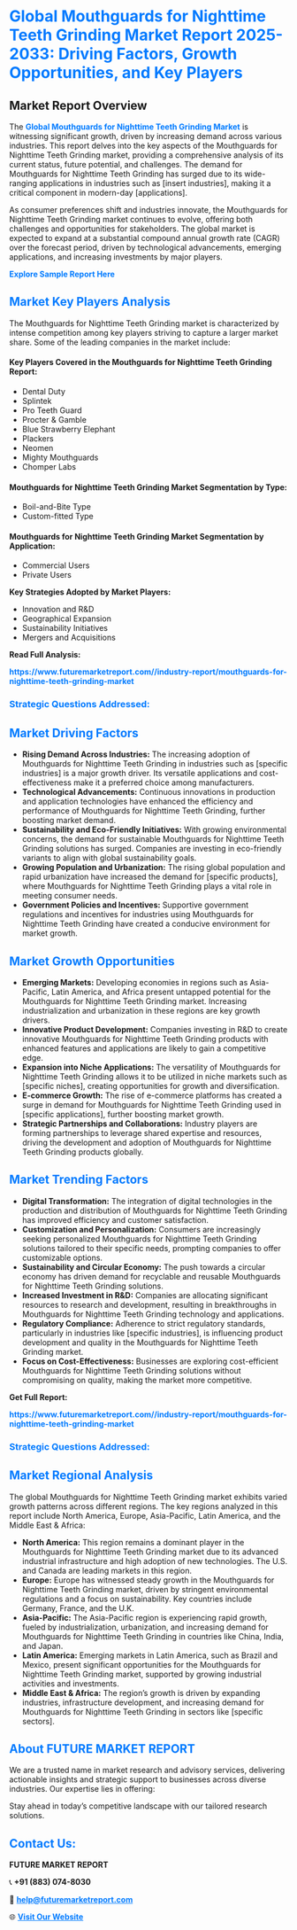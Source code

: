 <h1 style="color: #007BFF;">Global Mouthguards for Nighttime Teeth Grinding Market Report 2025-2033: Driving Factors, Growth Opportunities, and Key Players</h1>

<section id="overview">
<h2>Market Report Overview</h2>
<p>The <a href="https://www.futuremarketreport.com//industry-report/mouthguards-for-nighttime-teeth-grinding-market" style="color: #007BFF; text-decoration: none;"><strong>Global Mouthguards for Nighttime Teeth Grinding Market</strong></a> is witnessing significant growth, driven by increasing demand across various industries. This report delves into the key aspects of the Mouthguards for Nighttime Teeth Grinding market, providing a comprehensive analysis of its current status, future potential, and challenges. The demand for Mouthguards for Nighttime Teeth Grinding has surged due to its wide-ranging applications in industries such as [insert industries], making it a critical component in modern-day [applications].</p>
<p>As consumer preferences shift and industries innovate, the Mouthguards for Nighttime Teeth Grinding market continues to evolve, offering both challenges and opportunities for stakeholders. The global market is expected to expand at a substantial compound annual growth rate (CAGR) over the forecast period, driven by technological advancements, emerging applications, and increasing investments by major players.</p>
</section>

<section id="overview">
<p><a href="https://www.futuremarketreport.com//request-sample/reportId=64530" style="color: #007BFF; text-decoration: none;"><strong>Explore Sample Report Here</strong></a></p>
</section>

<section id="key-players">
<h2 style="color: #007BFF;">Market Key Players Analysis</h2>
<p>The Mouthguards for Nighttime Teeth Grinding market is characterized by intense competition among key players striving to capture a larger market share. Some of the leading companies in the market include:</p>
<h4>Key Players Covered in the Mouthguards for Nighttime Teeth Grinding Report:</h4>
<ul><li>Dental Duty</li><li>Splintek</li><li>Pro Teeth Guard</li><li>Procter &amp; Gamble</li><li>Blue Strawberry Elephant</li><li>Plackers</li><li>Neomen</li><li>Mighty Mouthguards</li><li>Chomper Labs</li></ul>
<h4>Mouthguards for Nighttime Teeth Grinding Market Segmentation by Type:</h4>
<ul><li>Boil-and-Bite Type</li><li>Custom-fitted Type</li></ul>

<h4>Mouthguards for Nighttime Teeth Grinding Market Segmentation by Application:</h4>
<ul><li>Commercial Users</li><li>Private Users</li></ul>
<p><strong>Key Strategies Adopted by Market Players:</strong></p>
<ul>
<li>Innovation and R&D</li>
<li>Geographical Expansion</li>
<li>Sustainability Initiatives</li>
<li>Mergers and Acquisitions</li>
</ul>
</section>

<section>
<p><strong>Read Full Analysis: </strong></p><a href="https://www.futuremarketreport.com//industry-report/mouthguards-for-nighttime-teeth-grinding-market" style="color: #007BFF; text-decoration: none;"><strong>https://www.futuremarketreport.com//industry-report/mouthguards-for-nighttime-teeth-grinding-market</strong></a>
<h3 style="color: #007BFF;">Strategic Questions Addressed:</h3>
</section>

<section id="driving-factors">
<h2 style="color: #007BFF;">Market Driving Factors</h2>
<ul>
<li><strong>Rising Demand Across Industries:</strong> The increasing adoption of Mouthguards for Nighttime Teeth Grinding in industries such as [specific industries] is a major growth driver. Its versatile applications and cost-effectiveness make it a preferred choice among manufacturers.</li>
<li><strong>Technological Advancements:</strong> Continuous innovations in production and application technologies have enhanced the efficiency and performance of Mouthguards for Nighttime Teeth Grinding, further boosting market demand.</li>
<li><strong>Sustainability and Eco-Friendly Initiatives:</strong> With growing environmental concerns, the demand for sustainable Mouthguards for Nighttime Teeth Grinding solutions has surged. Companies are investing in eco-friendly variants to align with global sustainability goals.</li>
<li><strong>Growing Population and Urbanization:</strong> The rising global population and rapid urbanization have increased the demand for [specific products], where Mouthguards for Nighttime Teeth Grinding plays a vital role in meeting consumer needs.</li>
<li><strong>Government Policies and Incentives:</strong> Supportive government regulations and incentives for industries using Mouthguards for Nighttime Teeth Grinding have created a conducive environment for market growth.</li>
</ul>
</section>

<section id="growth-opportunities">
<h2 style="color: #007BFF;">Market Growth Opportunities</h2>
<ul>
<li><strong>Emerging Markets:</strong> Developing economies in regions such as Asia-Pacific, Latin America, and Africa present untapped potential for the Mouthguards for Nighttime Teeth Grinding market. Increasing industrialization and urbanization in these regions are key growth drivers.</li>
<li><strong>Innovative Product Development:</strong> Companies investing in R&D to create innovative Mouthguards for Nighttime Teeth Grinding products with enhanced features and applications are likely to gain a competitive edge.</li>
<li><strong>Expansion into Niche Applications:</strong> The versatility of Mouthguards for Nighttime Teeth Grinding allows it to be utilized in niche markets such as [specific niches], creating opportunities for growth and diversification.</li>
<li><strong>E-commerce Growth:</strong> The rise of e-commerce platforms has created a surge in demand for Mouthguards for Nighttime Teeth Grinding used in [specific applications], further boosting market growth.</li>
<li><strong>Strategic Partnerships and Collaborations:</strong> Industry players are forming partnerships to leverage shared expertise and resources, driving the development and adoption of Mouthguards for Nighttime Teeth Grinding products globally.</li>
</ul>
</section>

<section id="trending-factors">
<h2 style="color: #007BFF;">Market Trending Factors</h2>
<ul>
<li><strong>Digital Transformation:</strong> The integration of digital technologies in the production and distribution of Mouthguards for Nighttime Teeth Grinding has improved efficiency and customer satisfaction.</li>
<li><strong>Customization and Personalization:</strong> Consumers are increasingly seeking personalized Mouthguards for Nighttime Teeth Grinding solutions tailored to their specific needs, prompting companies to offer customizable options.</li>
<li><strong>Sustainability and Circular Economy:</strong> The push towards a circular economy has driven demand for recyclable and reusable Mouthguards for Nighttime Teeth Grinding solutions.</li>
<li><strong>Increased Investment in R&D:</strong> Companies are allocating significant resources to research and development, resulting in breakthroughs in Mouthguards for Nighttime Teeth Grinding technology and applications.</li>
<li><strong>Regulatory Compliance:</strong> Adherence to strict regulatory standards, particularly in industries like [specific industries], is influencing product development and quality in the Mouthguards for Nighttime Teeth Grinding market.</li>
<li><strong>Focus on Cost-Effectiveness:</strong> Businesses are exploring cost-efficient Mouthguards for Nighttime Teeth Grinding solutions without compromising on quality, making the market more competitive.</li>
</ul>
</section>

<section>
<p><strong>Get Full Report: </strong></p><a href="https://www.futuremarketreport.com//industry-report/mouthguards-for-nighttime-teeth-grinding-market" style="color: #007BFF; text-decoration: none;"><strong>https://www.futuremarketreport.com//industry-report/mouthguards-for-nighttime-teeth-grinding-market</strong></a>
<h3 style="color: #007BFF;">Strategic Questions Addressed:</h3>
</section>


<section id="regional-analysis">
<h2 style="color: #007BFF;">Market Regional Analysis</h2>
<p>The global Mouthguards for Nighttime Teeth Grinding market exhibits varied growth patterns across different regions. The key regions analyzed in this report include North America, Europe, Asia-Pacific, Latin America, and the Middle East & Africa:</p>
<ul>
<li><strong>North America:</strong> This region remains a dominant player in the Mouthguards for Nighttime Teeth Grinding market due to its advanced industrial infrastructure and high adoption of new technologies. The U.S. and Canada are leading markets in this region.</li>
<li><strong>Europe:</strong> Europe has witnessed steady growth in the Mouthguards for Nighttime Teeth Grinding market, driven by stringent environmental regulations and a focus on sustainability. Key countries include Germany, France, and the U.K.</li>
<li><strong>Asia-Pacific:</strong> The Asia-Pacific region is experiencing rapid growth, fueled by industrialization, urbanization, and increasing demand for Mouthguards for Nighttime Teeth Grinding in countries like China, India, and Japan.</li>
<li><strong>Latin America:</strong> Emerging markets in Latin America, such as Brazil and Mexico, present significant opportunities for the Mouthguards for Nighttime Teeth Grinding market, supported by growing industrial activities and investments.</li>
<li><strong>Middle East & Africa:</strong> The region’s growth is driven by expanding industries, infrastructure development, and increasing demand for Mouthguards for Nighttime Teeth Grinding in sectors like [specific sectors].</li>
</ul>
</section>

<footer>
<h2 style="color: #007BFF;">About FUTURE MARKET REPORT</h2>
<p>We are a trusted name in market research and advisory services, delivering actionable insights and strategic support to businesses across diverse industries. Our expertise lies in offering:</p>

<p>Stay ahead in today’s competitive landscape with our tailored research solutions.</p>

<h2 style="color: #007BFF;">Contact Us:</h2>
<p><strong>FUTURE MARKET REPORT</strong></p>
<p>📞 <strong>+91 (883) 074-8030</strong></p>
<p>📧 <strong><a href="mailto:help@futuremarketreport.com" style="color: #007BFF;">help@futuremarketreport.com</a></strong></p>
<p>🌐 <strong><a href="https://www.futuremarketreport.com/" style="color: #007BFF;">Visit Our Website</a></strong></p>
</footer>